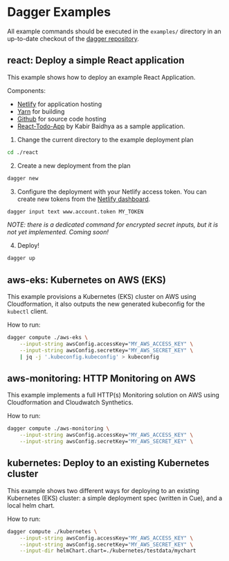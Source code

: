 # Dagger Examples

All example commands should be executed in the `examples/` directory
in an up-to-date checkout of the [dagger repository](https://github.com/dagger/dagger).

## react: Deploy a simple React application

This example shows how to deploy an example React Application.

Components:

- [Netlify](https://netlify.com) for application hosting
- [Yarn](https://yarnpkg.com) for building
- [Github](https://github.com) for source code hosting
- [React-Todo-App](https://github.com/kabirbaidhya/react-todo-app) by Kabir Baidhya as a sample application.

1. Change the current directory to the example deployment plan

```sh
cd ./react
```

2. Create a new deployment from the plan

```sh
dagger new
```

3. Configure the deployment with your Netlify access token.
You can create new tokens from the [Netlify dashboard](https://app.netlify.com/user/applications/personal).

```sh
dagger input text www.account.token MY_TOKEN
```

*NOTE: there is a dedicated command for encrypted secret inputs, but it is
not yet implemented. Coming soon!*

4. Deploy!

```sh
dagger up
```


## aws-eks: Kubernetes on AWS (EKS)

This example provisions a Kubernetes (EKS) cluster on AWS using Cloudformation,
it also outputs the new generated kubeconfig for the `kubectl` client.

How to run:

```sh
dagger compute ./aws-eks \
    --input-string awsConfig.accessKey="MY_AWS_ACCESS_KEY" \
    --input-string awsConfig.secretKey="MY_AWS_SECRET_KEY" \
    | jq -j '.kubeconfig.kubeconfig' > kubeconfig
```

## aws-monitoring: HTTP Monitoring on AWS

This example implements a full HTTP(s) Monitoring solution on AWS using
Cloudformation and Cloudwatch Synthetics.

How to run:

```sh
dagger compute ./aws-monitoring \
    --input-string awsConfig.accessKey="MY_AWS_ACCESS_KEY" \
    --input-string awsConfig.secretKey="MY_AWS_SECRET_KEY" \
```

## kubernetes: Deploy to an existing Kubernetes cluster

This example shows two different ways for deploying to an existing Kubernetes
(EKS) cluster: a simple deployment spec (written in Cue), and a local helm
chart.

How to run:

```sh
dagger compute ./kubernetes \
    --input-string awsConfig.accessKey="MY_AWS_ACCESS_KEY" \
    --input-string awsConfig.secretKey="MY_AWS_SECRET_KEY" \
    --input-dir helmChart.chart=./kubernetes/testdata/mychart
```
